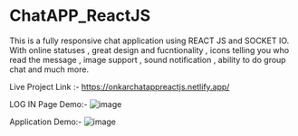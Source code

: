 # ChatAPP_ReactJS
This is a fully responsive chat application using REACT JS and SOCKET IO. With online statuses , great design and fucntionality , icons telling you who read the message , image support , sound notification , ability to do group chat and much more.

Live Project Link :- https://onkarchatappreactjs.netlify.app/


LOG IN Page Demo:-
![image](https://user-images.githubusercontent.com/97879633/154790398-63f6554a-e3e0-4bac-87d6-2c48d666f932.png)

Application Demo:-
![image](https://user-images.githubusercontent.com/97879633/154790417-9afd406c-f8fa-4665-8dad-8b9f0be10cd1.png)
